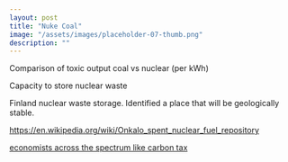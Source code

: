 ```yaml
---
layout: post
title: "Nuke Coal"
image: "/assets/images/placeholder-07-thumb.png"
description: ""
---
```



Comparison of toxic output coal vs nuclear (per kWh)

Capacity to store nuclear waste

Finland nuclear waste storage. Identified a place that will be geologically stable. 

https://en.wikipedia.org/wiki/Onkalo_spent_nuclear_fuel_repository

[economists across the spectrum like carbon tax](https://www.brookings.edu/opinions/the-tax-favored-by-most-economists/)
